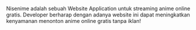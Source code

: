 Nisenime adalah sebuah Website Application untuk streaming anime online gratis. Developer berharap dengan adanya website ini dapat meningkatkan kenyamanan menonton anime online gratis tanpa iklan!
